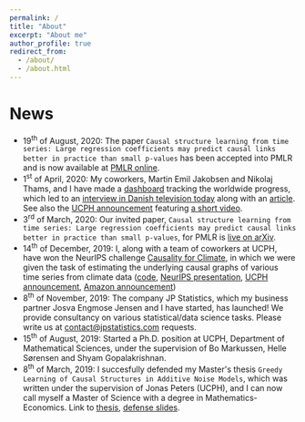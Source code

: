 ```yaml
---
permalink: /
title: "About"
excerpt: "About me"
author_profile: true
redirect_from: 
  - /about/
  - /about.html
---
```


News
======
* 19<sup>th</sup> of August, 2020: The paper `Causal structure learning from time series: Large regression coefficients may predict causal links better in practice than small p-values` has been accepted into PMLR and is now available at [PMLR online](http://proceedings.mlr.press/v123/).
* 1<sup>st</sup> of April, 2020: My coworkers, Martin Emil Jakobsen and Nikolaj Thams, and I have made a [dashboard](http://shiny.science.ku.dk/pbm/COVID19/) tracking the worldwide progress, which led to an [interview in Danish television today](https://www.tv2lorry.dk/nyheder/01-04-2020/1930/ny-corona-app?autoplay=1) along with an [article](https://www.tv2lorry.dk/koebenhavn/overblik-over-corona-pandemien-her-er-appen-du-mangler). See also the [UCPH announcement](https://nyheder.ku.dk/alle_nyheder/2020/04/overblik-over-corona-pandemien-her-er-appen-du-mangler/) featuring [a short video](http://video.ku.dk/fa-overblik-over-corona-pandemien-1). 
* 3<sup>rd</sup> of March, 2020: Our invited paper, `Causal structure learning from time series: Large regression coefficients may predict causal links better in practice than small p-values`, for PMLR is [live on arXiv](https://arxiv.org/abs/2002.09573).
* 14<sup>th</sup> of December, 2019: I, along with a team of coworkers at UCPH, have won the NeurIPS challenge [Causality for Climate](https://causeme.uv.es/neurips2019/), in which we were given the task of estimating the underlying causal graphs of various time series from climate data ([code](https://github.com/sweichwald/tidybench), [NeurIPS presentation](https://nikolajthams.github.io/docs/slides/pres_neurips_2019.pdf), [UCPH announcement](https://www.math.ku.dk/english/about/news/cocala-winner-c4c/), [Amazon announcement](https://aws.amazon.com/blogs/machine-learning/neurips-competition-tackles-climate-data-challenges/))
* 8<sup>th</sup> of November, 2019: The company JP Statistics, which my business partner Josva Engmose Jensen and I have started, has launched! We provide consultancy on various statistical/data science tasks. Please write us at contact@jpstatistics.com requests.
* 15<sup>th</sup> of August, 2019: Started a Ph.D. position at UCPH, Department of Mathematical Sciences, under the supervision of Bo Markussen, Helle Sørensen and Shyam Gopalakrishnan.
* 8<sup>th</sup> of March, 2019: I succesfully defended my Master's thesis `Greedy Learning of Causal Structures in Additive Noise Models`, which was written under the supervision of Jonas Peters (UCPH), and I can now call myself a Master of Science with a degree in Mathematics-Economics. Link to [thesis](https://github.com/PhillipMogensen/docs/blob/master/MasterThesis/thesis.pdf), [defense slides](https://github.com/PhillipMogensen/docs/blob/master/MasterThesis/thesis_defense.pdf).